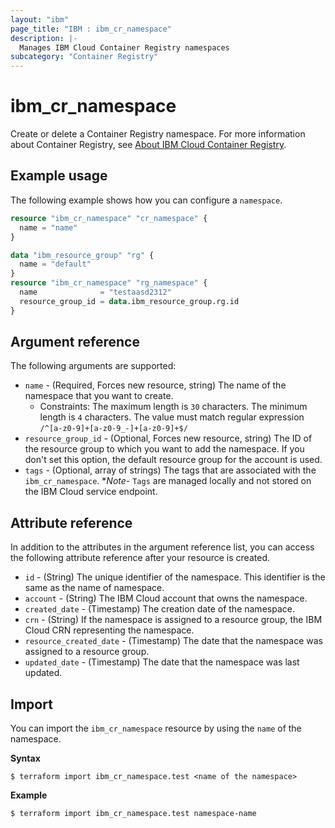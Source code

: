 ```yaml
---
layout: "ibm"
page_title: "IBM : ibm_cr_namespace"
description: |-
  Manages IBM Cloud Container Registry namespaces
subcategory: "Container Registry"
---
```


# ibm_cr_namespace

Create or delete a Container Registry namespace. For more information about Container Registry, see [About IBM Cloud Container Registry](https://cloud.ibm.com/docs/Registry?topic=Registry-registry_overview).

## Example usage

The following example shows how you can configure a `namespace`.

```terraform
resource "ibm_cr_namespace" "cr_namespace" {
  name = "name"
}

data "ibm_resource_group" "rg" {
  name = "default"
}
resource "ibm_cr_namespace" "rg_namespace" {
  name              = "testaasd2312"
  resource_group_id = data.ibm_resource_group.rg.id
}
```

## Argument reference

The following arguments are supported:

- `name` - (Required, Forces new resource, string) The name of the namespace that you want to create.
  - Constraints: The maximum length is `30` characters. The minimum length is `4` characters. The value must match regular expression `/^[a-z0-9]+[a-z0-9_-]+[a-z0-9]+$/`
- `resource_group_id` - (Optional, Forces new resource, string) The ID of the resource group to which you want to add the namespace. If you don't set this option, the default resource group for the account is used.
- `tags` - (Optional, array of strings) The tags that are associated with the `ibm_cr_namespace`. **Note*- `Tags` are managed locally and not stored on the IBM Cloud service endpoint.

## Attribute reference

In addition to the attributes in the argument reference list, you can access the following attribute reference after your resource is created.

- `id` - (String) The unique identifier of the namespace. This identifier is the same as the name of namespace.
- `account` - (String) The IBM Cloud account that owns the namespace.
- `created_date` - (Timestamp) The creation date of the namespace.
- `crn` - (String) If the namespace is assigned to a resource group, the IBM Cloud CRN representing the namespace.
- `resource_created_date` - (Timestamp) The date that the namespace was assigned to a resource group.
- `updated_date` - (Timestamp) The date that the namespace was last updated.

## Import

You can import the `ibm_cr_namespace` resource by using the `name` of the namespace.

**Syntax**

```
$ terraform import ibm_cr_namespace.test <name of the namespace>
```

**Example**

```
$ terraform import ibm_cr_namespace.test namespace-name
```
